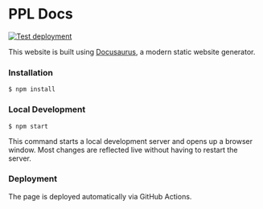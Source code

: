 # PPL Docs

[![Test deployment](https://github.com/pewpewlive/docs/actions/workflows/test-deploy.yml/badge.svg)](https://github.com/pewpewlive/docs/actions/workflows/test-deploy.yml)

This website is built using [Docusaurus](https://docusaurus.io/), a modern static website generator.

### Installation

```
$ npm install
```

### Local Development

```
$ npm start
```

This command starts a local development server and opens up a browser window. Most changes are reflected live without having to restart the server.

### Deployment

The page is deployed automatically via GitHub Actions.
